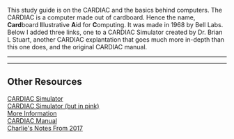 This study guide is on the CARDIAC and the basics behind computers. The
CARDIAC is a computer made out of cardboard. Hence the name,
**Card**board **I**llustrative **A**id for **C**omputing. It was made in
1968 by Bell Labs. Below I added three links, one to a CARDIAC Simulator
created by Dr. Brian L Stuart, another CARDIAC explantation that goes
much more in-depth than this one does, and the original CARDIAC manual.

---

<!-- SECTION LIST -->

---

## Other Resources

[CARDIAC
Simulator](https://www.cs.drexel.edu/~bls96/museum/cardsim.html)\
[CARDIAC Simulator (but in
pink)](https://www.cs.drexel.edu/~csy26/wwewd.html)\
[More
Information](https://www.cs.drexel.edu/~bls96/museum/cardiac.html)\
[CARDIAC Manual](cardiac/CARDIAC_manual.pdf)\
[Charlie's Notes From 2017](cardiac/L4.2_Cardiac.pdf)



